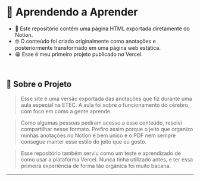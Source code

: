 #  🧠 Aprendendo a Aprender

- 📄 Este repositório contém uma página HTML exportada diretamente do Notion.
- 🤓 O conteúdo foi criado originalmente como anotações e posteriormente transformado em uma página web estática.
- 😁 Esse é meu primeiro projeto publicado no Vercel.
<br>

  ## 🎯 Sobre o Projeto
> Esse site é uma versão exportada das anotações que fiz durante uma aula especial na ETEC.
> A aula foi sobre o funcionamento do cérebro, com foco em como a gente aprende.

> Como algumas pessoas pediram acesso a esse conteúdo, resolvi compartilhar nesse formato.
Prefiro assim porque o jeito que organizo minhas anotações no Notion é bem único e o PDF nem sempre consegue manter esse estilo do jeito que eu gosto.

> Esse repositório também serviu como um teste e aprendizado de como usar a plataforma Vercel.
Nunca tinha utilizado antes, e ter essa primeira experiência de forma tão orgânica foi muito bacana.

---
